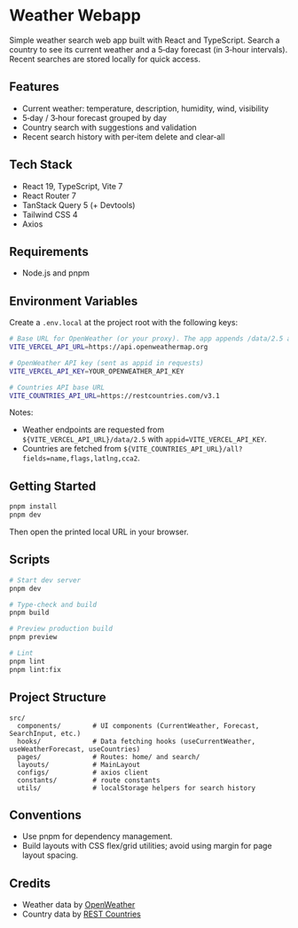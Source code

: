 # Weather Webapp

Simple weather search web app built with React and TypeScript. Search a country to see its current weather and a 5‑day forecast (in 3‑hour intervals). Recent searches are stored locally for quick access.

## Features

- Current weather: temperature, description, humidity, wind, visibility
- 5‑day / 3‑hour forecast grouped by day
- Country search with suggestions and validation
- Recent search history with per‑item delete and clear‑all

## Tech Stack

- React 19, TypeScript, Vite 7
- React Router 7
- TanStack Query 5 (+ Devtools)
- Tailwind CSS 4
- Axios

## Requirements

- Node.js and pnpm

## Environment Variables

Create a `.env.local` at the project root with the following keys:

```bash
# Base URL for OpenWeather (or your proxy). The app appends /data/2.5 automatically.
VITE_VERCEL_API_URL=https://api.openweathermap.org

# OpenWeather API key (sent as appid in requests)
VITE_VERCEL_API_KEY=YOUR_OPENWEATHER_API_KEY

# Countries API base URL
VITE_COUNTRIES_API_URL=https://restcountries.com/v3.1
```

Notes:

- Weather endpoints are requested from `${VITE_VERCEL_API_URL}/data/2.5` with `appid=VITE_VERCEL_API_KEY`.
- Countries are fetched from `${VITE_COUNTRIES_API_URL}/all?fields=name,flags,latlng,cca2`.

## Getting Started

```bash
pnpm install
pnpm dev
```

Then open the printed local URL in your browser.

## Scripts

```bash
# Start dev server
pnpm dev

# Type-check and build
pnpm build

# Preview production build
pnpm preview

# Lint
pnpm lint
pnpm lint:fix
```

## Project Structure

```
src/
  components/        # UI components (CurrentWeather, Forecast, SearchInput, etc.)
  hooks/             # Data fetching hooks (useCurrentWeather, useWeatherForecast, useCountries)
  pages/             # Routes: home/ and search/
  layouts/           # MainLayout
  configs/           # axios client
  constants/         # route constants
  utils/             # localStorage helpers for search history
```

## Conventions

- Use pnpm for dependency management.
- Build layouts with CSS flex/grid utilities; avoid using margin for page layout spacing.

## Credits

- Weather data by [OpenWeather](https://openweathermap.org/)
- Country data by [REST Countries](https://restcountries.com/)
